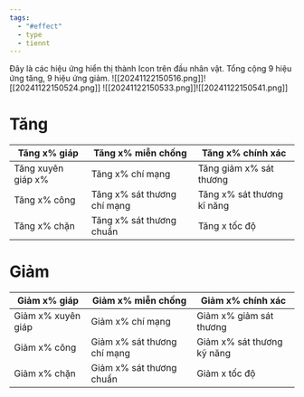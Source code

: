 ```yaml
---
tags:
  - "#effect"
  - type
  - tiennt
---
```

Đây là các hiệu ứng hiển thị thành Icon trên đầu nhân vật.
Tổng cộng 9 hiệu ứng tăng, 9 hiệu ứng giảm.
![[20241122150516.png]]![[20241122150524.png]]
![[20241122150533.png]]![[20241122150541.png]]
# Tăng

| Tăng x% giáp       | Tăng x% miễn chống          | Tăng x% chính xác          |
| ------------------ | --------------------------- | -------------------------- |
| Tăng xuyên giáp x% | Tăng x% chí mạng            | Tăng giảm x% sát thương    |
| Tăng x% công       | Tăng x% sát thương chí mạng | Tăng x% sát thương kĩ năng |
| Tăng x% chặn       | Tăng x% sát thương chuẩn    | Tăng x tốc độ              |

# Giảm

| Giảm x% giáp       | Giảm x% miễn chống          | Giảm x% chính xác          |
| ------------------ | --------------------------- | -------------------------- |
| Giảm x% xuyên giáp | Giảm x% chí mạng            | Giảm x% giảm sát thương    |
| Giảm x% công       | Giảm x% sát thương chí mạng | Giảm x% sát thương kỹ năng |
| Giảm x% chặn       | Giảm x% sát thương chuẩn    | Giảm x tốc độ              |
